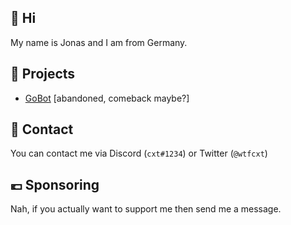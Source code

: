 ## 👋 Hi
My name is Jonas and I am from Germany.
## 🚧 Projects
 - [GoBot](https://github.com/wtfcxt/GoBot) [abandoned, comeback maybe?]
## 📝 Contact
You can contact me via Discord (`cxt#1234`) or Twitter (`@wtfcxt`)
## 💶 Sponsoring
Nah, if you actually want to support me then send me a message.

